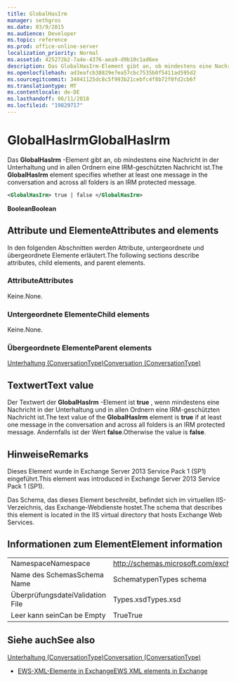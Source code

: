 ```yaml
---
title: GlobalHasIrm
manager: sethgros
ms.date: 03/9/2015
ms.audience: Developer
ms.topic: reference
ms.prod: office-online-server
localization_priority: Normal
ms.assetid: 425272b2-7a4e-4376-aea9-d9b10c1ad6ee
description: Das GlobalHasIrm-Element gibt an, ob mindestens eine Nachricht in der Unterhaltung und in allen Ordnern eine IRM-geschützten Nachricht ist.
ms.openlocfilehash: ad3eafcb38829e7ea57cbc7535b0f5411ad595d2
ms.sourcegitcommit: 34041125dc8c5f993b21cebfc4f8b72f0fd2cb6f
ms.translationtype: MT
ms.contentlocale: de-DE
ms.lasthandoff: 06/11/2018
ms.locfileid: "19829717"
---
```

# <a name="globalhasirm"></a><span data-ttu-id="9fbb7-103">GlobalHasIrm</span><span class="sxs-lookup"><span data-stu-id="9fbb7-103">GlobalHasIrm</span></span>

<span data-ttu-id="9fbb7-104">Das **GlobalHasIrm** -Element gibt an, ob mindestens eine Nachricht in der Unterhaltung und in allen Ordnern eine IRM-geschützten Nachricht ist.</span><span class="sxs-lookup"><span data-stu-id="9fbb7-104">The **GlobalHasIrm** element specifies whether at least one message in the conversation and across all folders is an IRM protected message.</span></span> 
  
```XML
<GlobalHasIrm> true | false </GlobalHasIrm>
```

 <span data-ttu-id="9fbb7-105">**Boolean**</span><span class="sxs-lookup"><span data-stu-id="9fbb7-105">**Boolean**</span></span>
## <a name="attributes-and-elements"></a><span data-ttu-id="9fbb7-106">Attribute und Elemente</span><span class="sxs-lookup"><span data-stu-id="9fbb7-106">Attributes and elements</span></span>

<span data-ttu-id="9fbb7-107">In den folgenden Abschnitten werden Attribute, untergeordnete und übergeordnete Elemente erläutert.</span><span class="sxs-lookup"><span data-stu-id="9fbb7-107">The following sections describe attributes, child elements, and parent elements.</span></span>
  
### <a name="attributes"></a><span data-ttu-id="9fbb7-108">Attribute</span><span class="sxs-lookup"><span data-stu-id="9fbb7-108">Attributes</span></span>

<span data-ttu-id="9fbb7-109">Keine.</span><span class="sxs-lookup"><span data-stu-id="9fbb7-109">None.</span></span>
  
### <a name="child-elements"></a><span data-ttu-id="9fbb7-110">Untergeordnete Elemente</span><span class="sxs-lookup"><span data-stu-id="9fbb7-110">Child elements</span></span>

<span data-ttu-id="9fbb7-111">Keine.</span><span class="sxs-lookup"><span data-stu-id="9fbb7-111">None.</span></span>
  
### <a name="parent-elements"></a><span data-ttu-id="9fbb7-112">Übergeordnete Elemente</span><span class="sxs-lookup"><span data-stu-id="9fbb7-112">Parent elements</span></span>

[<span data-ttu-id="9fbb7-113">Unterhaltung (ConversationType)</span><span class="sxs-lookup"><span data-stu-id="9fbb7-113">Conversation (ConversationType)</span></span>](conversation-conversationtype.md)
  
## <a name="text-value"></a><span data-ttu-id="9fbb7-114">Textwert</span><span class="sxs-lookup"><span data-stu-id="9fbb7-114">Text value</span></span>

<span data-ttu-id="9fbb7-115">Der Textwert der **GlobalHasIrm** -Element ist **true** , wenn mindestens eine Nachricht in der Unterhaltung und in allen Ordnern eine IRM-geschützten Nachricht ist.</span><span class="sxs-lookup"><span data-stu-id="9fbb7-115">The text value of the **GlobalHasIrm** element is **true** if at least one message in the conversation and across all folders is an IRM protected message.</span></span> <span data-ttu-id="9fbb7-116">Andernfalls ist der Wert **false**.</span><span class="sxs-lookup"><span data-stu-id="9fbb7-116">Otherwise the value is **false**.</span></span>
  
## <a name="remarks"></a><span data-ttu-id="9fbb7-117">Hinweise</span><span class="sxs-lookup"><span data-stu-id="9fbb7-117">Remarks</span></span>

<span data-ttu-id="9fbb7-118">Dieses Element wurde in Exchange Server 2013 Service Pack 1 (SP1) eingeführt.</span><span class="sxs-lookup"><span data-stu-id="9fbb7-118">This element was introduced in Exchange Server 2013 Service Pack 1 (SP1).</span></span>
  
<span data-ttu-id="9fbb7-119">Das Schema, das dieses Element beschreibt, befindet sich im virtuellen IIS-Verzeichnis, das Exchange-Webdienste hostet.</span><span class="sxs-lookup"><span data-stu-id="9fbb7-119">The schema that describes this element is located in the IIS virtual directory that hosts Exchange Web Services.</span></span>
  
## <a name="element-information"></a><span data-ttu-id="9fbb7-120">Informationen zum Element</span><span class="sxs-lookup"><span data-stu-id="9fbb7-120">Element information</span></span>

|||
|:-----|:-----|
|<span data-ttu-id="9fbb7-121">Namespace</span><span class="sxs-lookup"><span data-stu-id="9fbb7-121">Namespace</span></span>  <br/> |http://schemas.microsoft.com/exchange/services/2006/types  <br/> |
|<span data-ttu-id="9fbb7-122">Name des Schemas</span><span class="sxs-lookup"><span data-stu-id="9fbb7-122">Schema Name</span></span>  <br/> |<span data-ttu-id="9fbb7-123">Schematypen</span><span class="sxs-lookup"><span data-stu-id="9fbb7-123">Types schema</span></span>  <br/> |
|<span data-ttu-id="9fbb7-124">Überprüfungsdatei</span><span class="sxs-lookup"><span data-stu-id="9fbb7-124">Validation File</span></span>  <br/> |<span data-ttu-id="9fbb7-125">Types.xsd</span><span class="sxs-lookup"><span data-stu-id="9fbb7-125">Types.xsd</span></span>  <br/> |
|<span data-ttu-id="9fbb7-126">Leer kann sein</span><span class="sxs-lookup"><span data-stu-id="9fbb7-126">Can be Empty</span></span>  <br/> |<span data-ttu-id="9fbb7-127">True</span><span class="sxs-lookup"><span data-stu-id="9fbb7-127">True</span></span>  <br/> |
   
## <a name="see-also"></a><span data-ttu-id="9fbb7-128">Siehe auch</span><span class="sxs-lookup"><span data-stu-id="9fbb7-128">See also</span></span>



[<span data-ttu-id="9fbb7-129">Unterhaltung (ConversationType)</span><span class="sxs-lookup"><span data-stu-id="9fbb7-129">Conversation (ConversationType)</span></span>](conversation-conversationtype.md)


- [<span data-ttu-id="9fbb7-130">EWS-XML-Elemente in Exchange</span><span class="sxs-lookup"><span data-stu-id="9fbb7-130">EWS XML elements in Exchange</span></span>](ews-xml-elements-in-exchange.md)


